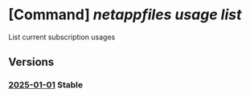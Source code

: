 # [Command] _netappfiles usage list_

List current subscription usages

## Versions

### [2025-01-01](/Resources/mgmt-plane/L3N1YnNjcmlwdGlvbnMve30vcHJvdmlkZXJzL21pY3Jvc29mdC5uZXRhcHAvbG9jYXRpb25zL3t9L3VzYWdlcw==/2025-01-01.xml) **Stable**

<!-- mgmt-plane /subscriptions/{}/providers/microsoft.netapp/locations/{}/usages 2025-01-01 -->
